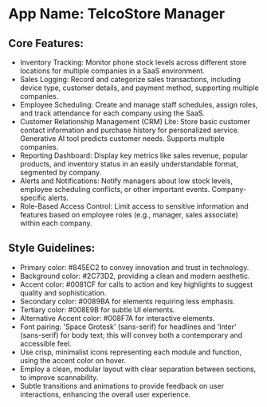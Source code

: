 # **App Name**: TelcoStore Manager

## Core Features:

- Inventory Tracking: Monitor phone stock levels across different store locations for multiple companies in a SaaS environment.
- Sales Logging: Record and categorize sales transactions, including device type, customer details, and payment method, supporting multiple companies.
- Employee Scheduling: Create and manage staff schedules, assign roles, and track attendance for each company using the SaaS.
- Customer Relationship Management (CRM) Lite: Store basic customer contact information and purchase history for personalized service. Generative AI tool predicts customer needs. Supports multiple companies.
- Reporting Dashboard: Display key metrics like sales revenue, popular products, and inventory status in an easily understandable format, segmented by company.
- Alerts and Notifications: Notify managers about low stock levels, employee scheduling conflicts, or other important events. Company-specific alerts.
- Role-Based Access Control: Limit access to sensitive information and features based on employee roles (e.g., manager, sales associate) within each company.

## Style Guidelines:

- Primary color: #845EC2 to convey innovation and trust in technology.
- Background color: #2C73D2, providing a clean and modern aesthetic.
- Accent color: #0081CF for calls to action and key highlights to suggest quality and sophistication.
- Secondary color: #0089BA for elements requiring less emphasis.
- Tertiary color: #008E9B for subtle UI elements.
- Alternative Accent color: #008F7A for interactive elements.
- Font pairing: 'Space Grotesk' (sans-serif) for headlines and 'Inter' (sans-serif) for body text; this will convey both a contemporary and accessible feel.
- Use crisp, minimalist icons representing each module and function, using the accent color on hover.
- Employ a clean, modular layout with clear separation between sections, to improve scannability.
- Subtle transitions and animations to provide feedback on user interactions, enhancing the overall user experience.
